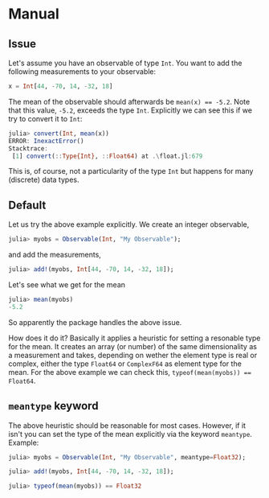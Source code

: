 # Manual

## Issue

Let's assume you have an observable of type `Int`. You want to add the following measurements to your observable:
```julia
x = Int[44, -70, 14, -32, 18]
```

The mean of the observable should afterwards be `mean(x) == -5.2`. Note that this value, `-5.2`, exceeds the type `Int`. Explicitly we can see this if we try to convert it to `Int`:
```julia
julia> convert(Int, mean(x))
ERROR: InexactError()
Stacktrace:
 [1] convert(::Type{Int}, ::Float64) at .\float.jl:679
```

This is, of course, not a particularity of the type `Int` but happens for many (discrete) data types.


## Default

Let us try the above example explicitly. We create an integer observable,
```julia
julia> myobs = Observable(Int, "My Observable");
```
and add the measurements,
```julia
julia> add!(myobs, Int[44, -70, 14, -32, 18]);
```
Let's see what we get for the mean
```julia
julia> mean(myobs)
-5.2
```
So apparently the package handles the above issue.

How does it do it? Basically it applies a heuristic for setting a resonable type for the mean. It creates an array (or number) of the same dimensionality as a measurement and takes, depending on wether the element type is real or complex, either the type `Float64` or `ComplexF64` as element type for the mean. For the above example we can check this, `typeof(mean(myobs)) == Float64`.

## `meantype` keyword

The above heuristic should be reasonable for most cases. However, if it isn't you can set the type of the mean explicitly via the keyword `meantype`. Example:

```julia
julia> myobs = Observable(Int, "My Observable", meantype=Float32);

julia> add!(myobs, Int[44, -70, 14, -32, 18]);

julia> typeof(mean(myobs)) == Float32
```